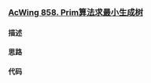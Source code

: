 ### [AcWing 858. Prim算法求最小生成树](https://www.acwing.com/problem/content/860/)
#### 描述


#### 思路


#### 代码